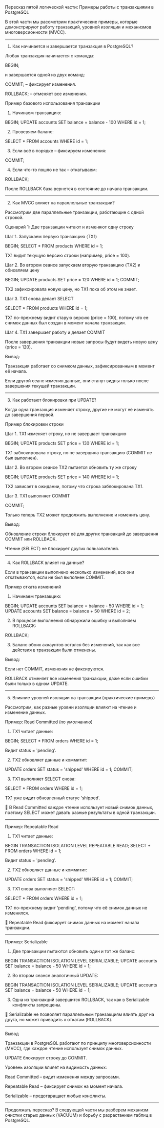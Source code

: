 Пересказ пятой логической части: Примеры работы с транзакциями в PostgreSQL

В этой части мы рассмотрим практические примеры, которые демонстрируют работу транзакций, уровней изоляции и механизмов многоверсионности (MVCC).


---

1. Как начинается и завершается транзакция в PostgreSQL?

Любая транзакция начинается с команды:

BEGIN;

и завершается одной из двух команд:

COMMIT; – фиксирует изменения.

ROLLBACK; – отменяет все изменения.


Пример базового использования транзакции

1. Начинаем транзакцию:

BEGIN;
UPDATE accounts SET balance = balance - 100 WHERE id = 1;


2. Проверяем баланс:

SELECT * FROM accounts WHERE id = 1;


3. Если всё в порядке – фиксируем изменения:

COMMIT;


4. Если что-то пошло не так – откатываем:

ROLLBACK;



После ROLLBACK база вернется в состояние до начала транзакции.


---

2. Как MVCC влияет на параллельные транзакции?

Рассмотрим две параллельные транзакции, работающие с одной строкой.

Сценарий 1: Две транзакции читают и изменяют одну строку

Шаг 1. Запускаем первую транзакцию (TX1)

BEGIN;
SELECT * FROM products WHERE id = 1;

TX1 видит текущую версию строки (например, price = 100).


Шаг 2. Во втором сеансе запускаем вторую транзакцию (TX2) и обновляем цену

BEGIN;
UPDATE products SET price = 120 WHERE id = 1;
COMMIT;

TX2 зафиксировала новую цену, но TX1 пока об этом не знает.


Шаг 3. TX1 снова делает SELECT

SELECT * FROM products WHERE id = 1;

TX1 по-прежнему видит старую версию (price = 100), потому что ее снимок данных был создан в момент начала транзакции.


Шаг 4. TX1 завершает работу и делает COMMIT

После завершения транзакции новые запросы будут видеть новую цену (price = 120).

Вывод:

Транзакция работает со снимком данных, зафиксированным в момент её начала.

Если другой сеанс изменил данные, они станут видны только после завершения текущей транзакции.



---

3. Как работают блокировки при UPDATE?

Когда одна транзакция изменяет строку, другие не могут её изменять до завершения первой.

Пример блокировки строки

Шаг 1. TX1 изменяет строку, но не завершает транзакцию

BEGIN;
UPDATE products SET price = 130 WHERE id = 1;

TX1 заблокировала строку, но не завершила транзакцию (COMMIT не был выполнен).


Шаг 2. Во втором сеансе TX2 пытается обновить ту же строку

BEGIN;
UPDATE products SET price = 140 WHERE id = 1;

TX2 зависает в ожидании, потому что строка заблокирована TX1.


Шаг 3. TX1 выполняет COMMIT

COMMIT;

Только теперь TX2 может продолжить выполнение и изменить цену.


Вывод:

Обновление строки блокирует её для других транзакций до завершения COMMIT или ROLLBACK.

Чтение (SELECT) не блокирует других пользователей.



---

4. Как ROLLBACK влияет на данные?

Если в транзакции выполнено несколько изменений, все они откатываются, если не был выполнен COMMIT.

Пример отката изменений

1. Начинаем транзакцию:

BEGIN;
UPDATE accounts SET balance = balance - 50 WHERE id = 1;
UPDATE accounts SET balance = balance + 50 WHERE id = 2;


2. В процессе выполнения обнаружили ошибку и выполняем ROLLBACK:

ROLLBACK;


3. Баланс обоих аккаунтов остался без изменений, так как все действия в транзакции были отменены.



Вывод:

Если нет COMMIT, изменения не фиксируются.

ROLLBACK отменяет все изменения транзакции, даже если ошибки были только в одном UPDATE.



---

5. Влияние уровней изоляции на транзакции (практические примеры)

Рассмотрим, как разные уровни изоляции влияют на чтение и изменение данных.

Пример: Read Committed (по умолчанию)

1. TX1 читает данные:

BEGIN;
SELECT * FROM orders WHERE id = 1;

Видит status = 'pending'.



2. TX2 обновляет данные и коммитит:

UPDATE orders SET status = 'shipped' WHERE id = 1;
COMMIT;


3. TX1 выполняет SELECT снова:

SELECT * FROM orders WHERE id = 1;

TX1 уже видит обновленный статус 'shipped'.




🔹 В Read Committed каждое чтение использует новый снимок данных, поэтому SELECT может давать разные результаты в одной транзакции.


---

Пример: Repeatable Read

1. TX1 читает данные:

BEGIN TRANSACTION ISOLATION LEVEL REPEATABLE READ;
SELECT * FROM orders WHERE id = 1;

Видит status = 'pending'.



2. TX2 обновляет данные и коммитит:

UPDATE orders SET status = 'shipped' WHERE id = 1;
COMMIT;


3. TX1 снова выполняет SELECT:

SELECT * FROM orders WHERE id = 1;

TX1 по-прежнему видит 'pending', потому что её снимок данных не изменился.




🔹 Repeatable Read фиксирует снимок данных на момент начала транзакции.


---

Пример: Serializable

1. Две транзакции пытаются обновить один и тот же баланс:

BEGIN TRANSACTION ISOLATION LEVEL SERIALIZABLE;
UPDATE accounts SET balance = balance - 50 WHERE id = 1;


2. Во втором сеансе аналогичный UPDATE:

BEGIN TRANSACTION ISOLATION LEVEL SERIALIZABLE;
UPDATE accounts SET balance = balance - 50 WHERE id = 1;


3. Одна из транзакций завершится ROLLBACK, так как в Serializable конфликты запрещены.



🔹 Serializable не позволяет параллельным транзакциям влиять друг на друга, но может приводить к откатам (ROLLBACK).


---

Вывод

Транзакции в PostgreSQL работают по принципу многоверсионности (MVCC), где каждое чтение использует снимок данных.

UPDATE блокирует строку до COMMIT.

Уровень изоляции влияет на видимость данных:

Read Committed – видит изменения между запросами.

Repeatable Read – фиксирует снимок на момент начала.

Serializable – предотвращает любые конфликты.




---

Продолжать пересказ? В следующей части мы разберем механизм очистки старых данных (VACUUM) и борьбу с разрастанием таблиц в PostgreSQL.

 
